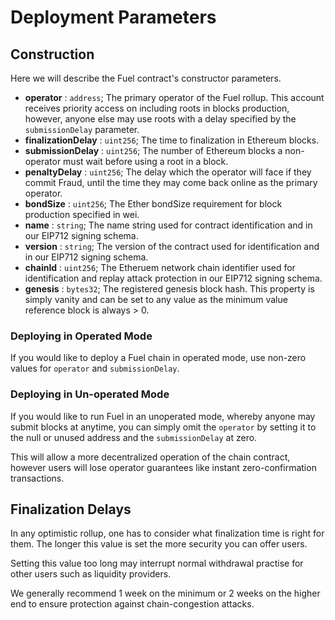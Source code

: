 Deployment Parameters
===

Construction
---

Here we will describe the Fuel contract's constructor parameters.

- **operator** : `address`; The primary operator of the Fuel rollup. This account receives priority access on including roots in blocks production, however, anyone else may use roots with a delay specified by the `submissionDelay` parameter.
- **finalizationDelay** : `uint256`; The time to finalization in Ethereum blocks.
- **submissionDelay** : `uint256`; The number of Ethereum blocks a non-operator must wait before using a root in a block.
- **penaltyDelay** : `uint256`; The delay which the operator will face if they commit Fraud, until the time they may come back online as the primary operator.
- **bondSize** : `uint256`; The Ether bondSize requirement for block production specified in wei.
- **name** : `string`; The name string used for contract identification and in our EIP712 signing schema.
- **version** : `string`; The version of the contract used for identification and in our EIP712 signing schema.
- **chainId** : `uint256`; The Etheruem network chain identifier used for identification and replay attack protection in our EIP712 signing schema.
- **genesis** : `bytes32`; The registered genesis block hash. This property is simply vanity and can be set to any value as the minimum value reference block is always > 0.

### Deploying in Operated Mode
If you would like to deploy a Fuel chain in operated mode, use non-zero values for `operator` and `submissionDelay`.

### Deploying in Un-operated Mode
If you would like to run Fuel in an unoperated mode, whereby anyone may submit blocks at anytime, you can simply omit the `operator` by setting it to the null or unused address and the `submissionDelay` at zero.

This will allow a more decentralized operation of the chain contract, however users will lose operator guarantees like instant zero-confirmation transactions.

Finalization Delays
---
In any optimistic rollup, one has to consider what finalization time is right for them. The longer this value is set the more security you can offer users.

Setting this value too long may interrupt normal withdrawal practise for other users such as liquidity providers.

We generally recommend 1 week on the minimum or 2 weeks on the higher end to ensure protection against chain-congestion attacks.
